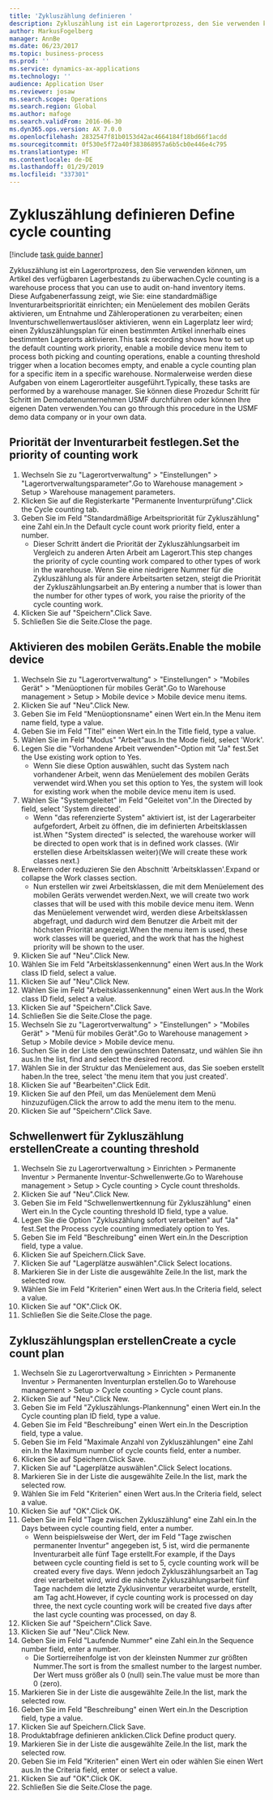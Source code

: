 ```yaml
---
title: 'Zykluszählung definieren '
description: Zykluszählung ist ein Lagerortprozess, den Sie verwenden können, um Artikel des verfügbaren Lagerbestands zu überwachen.
author: MarkusFogelberg
manager: AnnBe
ms.date: 06/23/2017
ms.topic: business-process
ms.prod: ''
ms.service: dynamics-ax-applications
ms.technology: ''
audience: Application User
ms.reviewer: josaw
ms.search.scope: Operations
ms.search.region: Global
ms.author: mafoge
ms.search.validFrom: 2016-06-30
ms.dyn365.ops.version: AX 7.0.0
ms.openlocfilehash: 2832547f81b0153d42ac4664184f18bd66f1acdd
ms.sourcegitcommit: 0f530e5f72a40f383868957a6b5cb0e446e4c795
ms.translationtype: HT
ms.contentlocale: de-DE
ms.lasthandoff: 01/29/2019
ms.locfileid: "337301"
---
```

# <a name="define-cycle-counting"></a><span data-ttu-id="7a20f-103">Zykluszählung definieren </span><span class="sxs-lookup"><span data-stu-id="7a20f-103">Define cycle counting</span></span> 

[!include [task guide banner](../../includes/task-guide-banner.md)]

<span data-ttu-id="7a20f-104">Zykluszählung ist ein Lagerortprozess, den Sie verwenden können, um Artikel des verfügbaren Lagerbestands zu überwachen.</span><span class="sxs-lookup"><span data-stu-id="7a20f-104">Cycle counting is a warehouse process that you can use to audit on-hand inventory items.</span></span> <span data-ttu-id="7a20f-105">Diese Aufgabenerfassung zeigt, wie Sie: eine standardmäßige Inventurarbeitspriorität einrichten; ein Menüelement des mobilen Geräts aktivieren, um Entnahme und Zähleroperationen zu verarbeiten; einen Inventurschwellenwertauslöser aktivieren, wenn ein Lagerplatz leer wird; einen Zykluszählungsplan für einen bestimmten Artikel innerhalb eines bestimmten Lagerorts aktivieren.</span><span class="sxs-lookup"><span data-stu-id="7a20f-105">This task recording shows how to set up the default counting work priority, enable a mobile device menu item to process both picking and counting operations, enable a counting threshold trigger when a location becomes empty, and enable a cycle counting plan for a specific item in a specific warehouse.</span></span> <span data-ttu-id="7a20f-106">Normalerweise werden diese Aufgaben von einem Lagerortleiter ausgeführt.</span><span class="sxs-lookup"><span data-stu-id="7a20f-106">Typically, these tasks are performed by a warehouse manager.</span></span> <span data-ttu-id="7a20f-107">Sie können diese Prozedur Schritt für Schritt im Demodatenunternehmen USMF durchführen oder können Ihre eigenen Daten verwenden.</span><span class="sxs-lookup"><span data-stu-id="7a20f-107">You can go through this procedure in the USMF demo data company or in your own data.</span></span>


## <a name="set-the-priority-of-counting-work"></a><span data-ttu-id="7a20f-108">Priorität der Inventurarbeit festlegen.</span><span class="sxs-lookup"><span data-stu-id="7a20f-108">Set the priority of counting work</span></span>
1. <span data-ttu-id="7a20f-109">Wechseln Sie zu "Lagerortverwaltung" > "Einstellungen" > "Lagerortverwaltungsparameter".</span><span class="sxs-lookup"><span data-stu-id="7a20f-109">Go to Warehouse management > Setup > Warehouse management parameters.</span></span>
2. <span data-ttu-id="7a20f-110">Klicken Sie auf die Registerkarte "Permanente Inventurprüfung".</span><span class="sxs-lookup"><span data-stu-id="7a20f-110">Click the Cycle counting tab.</span></span>
3. <span data-ttu-id="7a20f-111">Geben Sie im Feld "Standardmäßige Arbeitspriorität für Zykluszählung" eine Zahl ein.</span><span class="sxs-lookup"><span data-stu-id="7a20f-111">In the Default cycle count work priority field, enter a number.</span></span>
    * <span data-ttu-id="7a20f-112">Dieser Schritt ändert die Priorität der Zykluszählungsarbeit im Vergleich zu anderen Arten Arbeit am Lagerort.</span><span class="sxs-lookup"><span data-stu-id="7a20f-112">This step changes the priority of cycle counting work compared to other types of work in the warehouse.</span></span> <span data-ttu-id="7a20f-113">Wenn Sie eine niedrigere Nummer für die Zykluszählung als für andere Arbeitsarten setzen, steigt die Priorität der Zykluszählungsarbeit an.</span><span class="sxs-lookup"><span data-stu-id="7a20f-113">By entering a number that is lower than the number for other types of work, you raise the priority of the cycle counting work.</span></span>  
4. <span data-ttu-id="7a20f-114">Klicken Sie auf "Speichern".</span><span class="sxs-lookup"><span data-stu-id="7a20f-114">Click Save.</span></span>
5. <span data-ttu-id="7a20f-115">Schließen Sie die Seite.</span><span class="sxs-lookup"><span data-stu-id="7a20f-115">Close the page.</span></span>

## <a name="enable-the-mobile-device"></a><span data-ttu-id="7a20f-116">Aktivieren des mobilen Geräts.</span><span class="sxs-lookup"><span data-stu-id="7a20f-116">Enable the mobile device</span></span>
1. <span data-ttu-id="7a20f-117">Wechseln Sie zu "Lagerortverwaltung" > "Einstellungen" > "Mobiles Gerät" > "Menüoptionen für mobiles Gerät".</span><span class="sxs-lookup"><span data-stu-id="7a20f-117">Go to Warehouse management > Setup > Mobile device > Mobile device menu items.</span></span>
2. <span data-ttu-id="7a20f-118">Klicken Sie auf "Neu".</span><span class="sxs-lookup"><span data-stu-id="7a20f-118">Click New.</span></span>
3. <span data-ttu-id="7a20f-119">Geben Sie im Feld "Menüoptionsname" einen Wert ein.</span><span class="sxs-lookup"><span data-stu-id="7a20f-119">In the Menu item name field, type a value.</span></span>
4. <span data-ttu-id="7a20f-120">Geben Sie im Feld "Titel" einen Wert ein.</span><span class="sxs-lookup"><span data-stu-id="7a20f-120">In the Title field, type a value.</span></span>
5. <span data-ttu-id="7a20f-121">Wählen Sie im Feld "Modus" "Arbeit"aus.</span><span class="sxs-lookup"><span data-stu-id="7a20f-121">In the Mode field, select 'Work'.</span></span>
6. <span data-ttu-id="7a20f-122">Legen Sie die "Vorhandene Arbeit verwenden"-Option mit "Ja" fest.</span><span class="sxs-lookup"><span data-stu-id="7a20f-122">Set the Use existing work option to Yes.</span></span>
    * <span data-ttu-id="7a20f-123">Wenn Sie diese Option auswählen, sucht das System nach vorhandener Arbeit, wenn das Menüelement des mobilen Geräts verwendet wird.</span><span class="sxs-lookup"><span data-stu-id="7a20f-123">When you set this option to Yes, the system will look for existing work when the mobile device menu item is used.</span></span>  
7. <span data-ttu-id="7a20f-124">Wählen Sie "Systemgeleitet" im Feld "Geleitet von".</span><span class="sxs-lookup"><span data-stu-id="7a20f-124">In the Directed by field, select 'System directed'.</span></span>
    * <span data-ttu-id="7a20f-125">Wenn "das referenzierte System" aktiviert ist, ist der Lagerarbeiter aufgefordert, Arbeit zu öffnen, die im definierten Arbeitsklassen ist.</span><span class="sxs-lookup"><span data-stu-id="7a20f-125">When "System directed" is selected, the warehouse worker will be directed to open work that is in defined work classes.</span></span> <span data-ttu-id="7a20f-126">(Wir erstellen diese Arbeitsklassen weiter)</span><span class="sxs-lookup"><span data-stu-id="7a20f-126">(We will create these work classes next.)</span></span>  
8. <span data-ttu-id="7a20f-127">Erweitern oder reduzieren Sie den Abschnitt 'Arbeitsklassen'.</span><span class="sxs-lookup"><span data-stu-id="7a20f-127">Expand or collapse the Work classes section.</span></span>
    * <span data-ttu-id="7a20f-128">Nun erstellen wir zwei Arbeitsklassen, die mit dem Menüelement des mobilen Geräts verwendet werden.</span><span class="sxs-lookup"><span data-stu-id="7a20f-128">Next, we will create two work classes that will be used with this mobile device menu item.</span></span> <span data-ttu-id="7a20f-129">Wenn das Menüelement verwendet wird, werden diese Arbeitsklassen abgefragt, und dadurch wird dem Benutzer die Arbeit mit der höchsten Priorität angezeigt.</span><span class="sxs-lookup"><span data-stu-id="7a20f-129">When the menu item is used, these work classes will be queried, and the work that has the highest priority will be shown to the user.</span></span>  
9. <span data-ttu-id="7a20f-130">Klicken Sie auf "Neu".</span><span class="sxs-lookup"><span data-stu-id="7a20f-130">Click New.</span></span>
10. <span data-ttu-id="7a20f-131">Wählen Sie im Feld "Arbeitsklassenkennung" einen Wert aus.</span><span class="sxs-lookup"><span data-stu-id="7a20f-131">In the Work class ID field, select a value.</span></span>
11. <span data-ttu-id="7a20f-132">Klicken Sie auf "Neu".</span><span class="sxs-lookup"><span data-stu-id="7a20f-132">Click New.</span></span>
12. <span data-ttu-id="7a20f-133">Wählen Sie im Feld "Arbeitsklassenkennung" einen Wert aus.</span><span class="sxs-lookup"><span data-stu-id="7a20f-133">In the Work class ID field, select a value.</span></span>
13. <span data-ttu-id="7a20f-134">Klicken Sie auf "Speichern".</span><span class="sxs-lookup"><span data-stu-id="7a20f-134">Click Save.</span></span>
14. <span data-ttu-id="7a20f-135">Schließen Sie die Seite.</span><span class="sxs-lookup"><span data-stu-id="7a20f-135">Close the page.</span></span>
15. <span data-ttu-id="7a20f-136">Wechseln Sie zu "Lagerortverwaltung" > "Einstellungen" > "Mobiles Gerät" > "Menü für mobiles Gerät".</span><span class="sxs-lookup"><span data-stu-id="7a20f-136">Go to Warehouse management > Setup > Mobile device > Mobile device menu.</span></span>
16. <span data-ttu-id="7a20f-137">Suchen Sie in der Liste den gewünschten Datensatz, und wählen Sie ihn aus.</span><span class="sxs-lookup"><span data-stu-id="7a20f-137">In the list, find and select the desired record.</span></span>
17. <span data-ttu-id="7a20f-138">Wählen Sie in der Struktur das Menüelement aus, das Sie soeben erstellt haben.</span><span class="sxs-lookup"><span data-stu-id="7a20f-138">In the tree, select 'the menu item that you just created'.</span></span>
18. <span data-ttu-id="7a20f-139">Klicken Sie auf "Bearbeiten".</span><span class="sxs-lookup"><span data-stu-id="7a20f-139">Click Edit.</span></span>
19. <span data-ttu-id="7a20f-140">Klicken Sie auf den Pfeil, um das Menüelement dem Menü hinzuzufügen.</span><span class="sxs-lookup"><span data-stu-id="7a20f-140">Click the arrow to add the menu item to the menu.</span></span>
20. <span data-ttu-id="7a20f-141">Klicken Sie auf "Speichern".</span><span class="sxs-lookup"><span data-stu-id="7a20f-141">Click Save.</span></span>

## <a name="create-a-counting-threshold"></a><span data-ttu-id="7a20f-142">Schwellenwert für Zykluszählung erstellen</span><span class="sxs-lookup"><span data-stu-id="7a20f-142">Create a counting threshold</span></span>
1. <span data-ttu-id="7a20f-143">Wechseln Sie zu Lagerortverwaltung > Einrichten > Permanente Inventur > Permanente Inventur-Schwellenwerte.</span><span class="sxs-lookup"><span data-stu-id="7a20f-143">Go to Warehouse management > Setup > Cycle counting > Cycle count thresholds.</span></span>
2. <span data-ttu-id="7a20f-144">Klicken Sie auf "Neu".</span><span class="sxs-lookup"><span data-stu-id="7a20f-144">Click New.</span></span>
3. <span data-ttu-id="7a20f-145">Geben Sie im Feld "Schwellenwertkennung für Zykluszählung" einen Wert ein.</span><span class="sxs-lookup"><span data-stu-id="7a20f-145">In the Cycle counting threshold ID field, type a value.</span></span>
4. <span data-ttu-id="7a20f-146">Legen Sie die Option "Zykluszählung sofort verarbeiten" auf "Ja" fest.</span><span class="sxs-lookup"><span data-stu-id="7a20f-146">Set the Process cycle counting immediately option to Yes.</span></span>
5. <span data-ttu-id="7a20f-147">Geben Sie im Feld "Beschreibung" einen Wert ein.</span><span class="sxs-lookup"><span data-stu-id="7a20f-147">In the Description field, type a value.</span></span>
6. <span data-ttu-id="7a20f-148">Klicken Sie auf Speichern.</span><span class="sxs-lookup"><span data-stu-id="7a20f-148">Click Save.</span></span>
7. <span data-ttu-id="7a20f-149">Klicken Sie auf "Lagerplätze auswählen".</span><span class="sxs-lookup"><span data-stu-id="7a20f-149">Click Select locations.</span></span>
8. <span data-ttu-id="7a20f-150">Markieren Sie in der Liste die ausgewählte Zeile.</span><span class="sxs-lookup"><span data-stu-id="7a20f-150">In the list, mark the selected row.</span></span>
9. <span data-ttu-id="7a20f-151">Wählen Sie im Feld "Kriterien" einen Wert aus.</span><span class="sxs-lookup"><span data-stu-id="7a20f-151">In the Criteria field, select a value.</span></span>
10. <span data-ttu-id="7a20f-152">Klicken Sie auf "OK".</span><span class="sxs-lookup"><span data-stu-id="7a20f-152">Click OK.</span></span>
11. <span data-ttu-id="7a20f-153">Schließen Sie die Seite.</span><span class="sxs-lookup"><span data-stu-id="7a20f-153">Close the page.</span></span>

## <a name="create-a-cycle-count-plan"></a><span data-ttu-id="7a20f-154">Zykluszählungsplan erstellen</span><span class="sxs-lookup"><span data-stu-id="7a20f-154">Create a cycle count plan</span></span>
1. <span data-ttu-id="7a20f-155">Wechseln Sie zu Lagerortverwaltung > Einrichten > Permanente Inventur > Permanenten Inventurplan erstellen.</span><span class="sxs-lookup"><span data-stu-id="7a20f-155">Go to Warehouse management > Setup > Cycle counting > Cycle count plans.</span></span>
2. <span data-ttu-id="7a20f-156">Klicken Sie auf "Neu".</span><span class="sxs-lookup"><span data-stu-id="7a20f-156">Click New.</span></span>
3. <span data-ttu-id="7a20f-157">Geben Sie im Feld "Zykluszählungs-Plankennung" einen Wert ein.</span><span class="sxs-lookup"><span data-stu-id="7a20f-157">In the Cycle counting plan ID field, type a value.</span></span>
4. <span data-ttu-id="7a20f-158">Geben Sie im Feld "Beschreibung" einen Wert ein.</span><span class="sxs-lookup"><span data-stu-id="7a20f-158">In the Description field, type a value.</span></span>
5. <span data-ttu-id="7a20f-159">Geben Sie im Feld "Maximale Anzahl von Zykluszählungen" eine Zahl ein.</span><span class="sxs-lookup"><span data-stu-id="7a20f-159">In the Maximum number of cycle counts field, enter a number.</span></span>
6. <span data-ttu-id="7a20f-160">Klicken Sie auf Speichern.</span><span class="sxs-lookup"><span data-stu-id="7a20f-160">Click Save.</span></span>
7. <span data-ttu-id="7a20f-161">Klicken Sie auf "Lagerplätze auswählen".</span><span class="sxs-lookup"><span data-stu-id="7a20f-161">Click Select locations.</span></span>
8. <span data-ttu-id="7a20f-162">Markieren Sie in der Liste die ausgewählte Zeile.</span><span class="sxs-lookup"><span data-stu-id="7a20f-162">In the list, mark the selected row.</span></span>
9. <span data-ttu-id="7a20f-163">Wählen Sie im Feld "Kriterien" einen Wert aus.</span><span class="sxs-lookup"><span data-stu-id="7a20f-163">In the Criteria field, select a value.</span></span>
10. <span data-ttu-id="7a20f-164">Klicken Sie auf "OK".</span><span class="sxs-lookup"><span data-stu-id="7a20f-164">Click OK.</span></span>
11. <span data-ttu-id="7a20f-165">Geben Sie im Feld "Tage zwischen Zykluszählung" eine Zahl ein.</span><span class="sxs-lookup"><span data-stu-id="7a20f-165">In the Days between cycle counting field, enter a number.</span></span>
    * <span data-ttu-id="7a20f-166">Wenn beispielsweise der Wert, der im Feld "Tage zwischen permanenter Inventur" angegeben ist, 5 ist, wird die permanente Inventurarbeit alle fünf Tage erstellt.</span><span class="sxs-lookup"><span data-stu-id="7a20f-166">For example, if the Days between cycle counting field is set to 5, cycle counting work will be created every five days.</span></span> <span data-ttu-id="7a20f-167">Wenn jedoch Zykluszählungsarbeit an Tag drei verarbeitet wird, wird die nächste Zykluszählungsarbeit fünf Tage nachdem die letzte Zyklusinventur verarbeitet wurde, erstellt, am Tag acht.</span><span class="sxs-lookup"><span data-stu-id="7a20f-167">However, if cycle counting work is processed on day three, the next cycle counting work will be created five days after the last cycle counting was processed, on day 8.</span></span>  
12. <span data-ttu-id="7a20f-168">Klicken Sie auf "Speichern".</span><span class="sxs-lookup"><span data-stu-id="7a20f-168">Click Save.</span></span>
13. <span data-ttu-id="7a20f-169">Klicken Sie auf "Neu".</span><span class="sxs-lookup"><span data-stu-id="7a20f-169">Click New.</span></span>
14. <span data-ttu-id="7a20f-170">Geben Sie im Feld "Laufende Nummer" eine Zahl ein.</span><span class="sxs-lookup"><span data-stu-id="7a20f-170">In the Sequence number field, enter a number.</span></span>
    * <span data-ttu-id="7a20f-171">Die Sortierreihenfolge ist von der kleinsten Nummer zur größten Nummer.</span><span class="sxs-lookup"><span data-stu-id="7a20f-171">The sort is from the smallest number to the largest number.</span></span> <span data-ttu-id="7a20f-172">Der Wert muss größer als 0 (null) sein.</span><span class="sxs-lookup"><span data-stu-id="7a20f-172">The value must be more than 0 (zero).</span></span>  
15. <span data-ttu-id="7a20f-173">Markieren Sie in der Liste die ausgewählte Zeile.</span><span class="sxs-lookup"><span data-stu-id="7a20f-173">In the list, mark the selected row.</span></span>
16. <span data-ttu-id="7a20f-174">Geben Sie im Feld "Beschreibung" einen Wert ein.</span><span class="sxs-lookup"><span data-stu-id="7a20f-174">In the Description field, type a value.</span></span>
17. <span data-ttu-id="7a20f-175">Klicken Sie auf Speichern.</span><span class="sxs-lookup"><span data-stu-id="7a20f-175">Click Save.</span></span>
18. <span data-ttu-id="7a20f-176">Produktabfrage definieren anklicken.</span><span class="sxs-lookup"><span data-stu-id="7a20f-176">Click Define product query.</span></span>
19. <span data-ttu-id="7a20f-177">Markieren Sie in der Liste die ausgewählte Zeile.</span><span class="sxs-lookup"><span data-stu-id="7a20f-177">In the list, mark the selected row.</span></span>
20. <span data-ttu-id="7a20f-178">Geben Sie im Feld "Kriterien" einen Wert ein oder wählen Sie einen Wert aus.</span><span class="sxs-lookup"><span data-stu-id="7a20f-178">In the Criteria field, enter or select a value.</span></span>
21. <span data-ttu-id="7a20f-179">Klicken Sie auf "OK".</span><span class="sxs-lookup"><span data-stu-id="7a20f-179">Click OK.</span></span>
22. <span data-ttu-id="7a20f-180">Schließen Sie die Seite.</span><span class="sxs-lookup"><span data-stu-id="7a20f-180">Close the page.</span></span>

